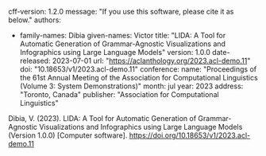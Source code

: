 cff-version: 1.2.0
message: "If you use this software, please cite it as below."
authors:
  - family-names: Dibia
    given-names: Victor
title: "LIDA: A Tool for Automatic Generation of Grammar-Agnostic Visualizations and Infographics using Large Language Models"
version: 1.0.0
date-released: 2023-07-01
url: "https://aclanthology.org/2023.acl-demo.11"
doi: "10.18653/v1/2023.acl-demo.11"
conference:
  name: "Proceedings of the 61st Annual Meeting of the Association for Computational Linguistics (Volume 3: System Demonstrations)"
  month: jul
  year: 2023
  address: "Toronto, Canada"
  publisher: "Association for Computational Linguistics"

Dibia, V. (2023). LIDA: A Tool for Automatic Generation of Grammar-Agnostic Visualizations and Infographics using Large Language Models (Version 1.0.0) [Computer software]. https://doi.org/10.18653/v1/2023.acl-demo.11
